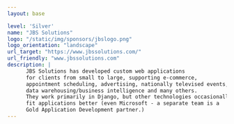 ```yaml
---
layout: base

level: 'Silver'
name: "JBS Solutions"
logo: "/static/img/sponsors/jbslogo.png"
logo_orientation: "landscape"
url_target: "https://www.jbssolutions.com/"
url_friendly: "www.jbssolutions.com"
description: |
      JBS Solutions has developed custom web applications
      for clients from small to large, supporting e-commerce, 
      appointment scheduling, advertising, nationally televised events, 
      data warehousing/business intelligence and many others. 
      They work primarily in Django, but other technologies occasionally
      fit applications better (even Microsoft - a separate team is a
      Gold Application Development partner.)
---
```

